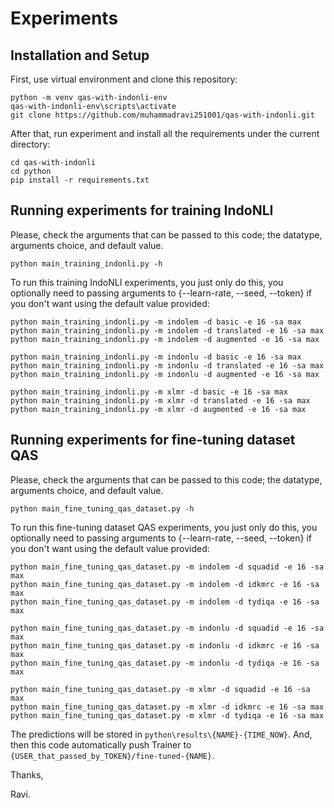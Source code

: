 # Experiments

## Installation and Setup

First, use virtual environment and clone this repository:
```
python -m venv qas-with-indonli-env
qas-with-indonli-env\scripts\activate
git clone https://github.com/muhammadravi251001/qas-with-indonli.git
```

After that, run experiment and install all the requirements under the current directory:
```
cd qas-with-indonli
cd python
pip install -r requirements.txt
```

## Running experiments for training IndoNLI

Please, check the arguments that can be passed to this code; the datatype, arguments choice, and default value.
```
python main_training_indonli.py -h
```

To run this training IndoNLI experiments, you just only do this, you optionally need to passing arguments to {--learn-rate, --seed, --token} if you don't want using the default value provided:
```
python main_training_indonli.py -m indolem -d basic -e 16 -sa max
python main_training_indonli.py -m indolem -d translated -e 16 -sa max
python main_training_indonli.py -m indolem -d augmented -e 16 -sa max

python main_training_indonli.py -m indonlu -d basic -e 16 -sa max
python main_training_indonli.py -m indonlu -d translated -e 16 -sa max
python main_training_indonli.py -m indonlu -d augmented -e 16 -sa max

python main_training_indonli.py -m xlmr -d basic -e 16 -sa max
python main_training_indonli.py -m xlmr -d translated -e 16 -sa max
python main_training_indonli.py -m xlmr -d augmented -e 16 -sa max
```

## Running experiments for fine-tuning dataset QAS

Please, check the arguments that can be passed to this code; the datatype, arguments choice, and default value.
```
python main_fine_tuning_qas_dataset.py -h
```

To run this fine-tuning dataset QAS experiments, you just only do this, you optionally need to passing arguments to {--learn-rate, --seed, --token} if you don't want using the default value provided:
```
python main_fine_tuning_qas_dataset.py -m indolem -d squadid -e 16 -sa max
python main_fine_tuning_qas_dataset.py -m indolem -d idkmrc -e 16 -sa max
python main_fine_tuning_qas_dataset.py -m indolem -d tydiqa -e 16 -sa max

python main_fine_tuning_qas_dataset.py -m indonlu -d squadid -e 16 -sa max
python main_fine_tuning_qas_dataset.py -m indonlu -d idkmrc -e 16 -sa max
python main_fine_tuning_qas_dataset.py -m indonlu -d tydiqa -e 16 -sa max

python main_fine_tuning_qas_dataset.py -m xlmr -d squadid -e 16 -sa max
python main_fine_tuning_qas_dataset.py -m xlmr -d idkmrc -e 16 -sa max
python main_fine_tuning_qas_dataset.py -m xlmr -d tydiqa -e 16 -sa max
```

The predictions will be stored in `python\results\{NAME}-{TIME_NOW}`. And, then this code automatically push Trainer to `{USER_that_passed_by_TOKEN}/fine-tuned-{NAME}`.

Thanks, 

Ravi.
